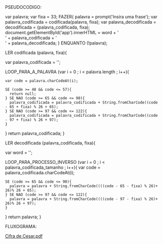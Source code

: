 PSEUDOCODIGO:

var palavra;
var fixa = 33;
FAZER{
  palavra = prompt('Insira uma frase');
  var palavra_codificada = codificada(palavra, fixa);
  var palavra_decodificada = decodificada = (palavra_codificada, fixa);
  document.getElementById('app').innerHTML = word + '</br>' + palavra_codificada + '</br>' + palavra_decodificada;
} ENQUANTO (!palavra);

LER codificada (palavra, fixa){
  
  var palavra_codificada = '';
  
  LOOP_PARA_A_PALAVRA (var i = 0 ; i < palavra.length ; i++){
   
    var code = palavra.charCodeAt(i);
    
    SE (code >= 48 && code <= 57){
      return null;
    } SE NAO (code >= 65 && code <= 90){
      palavra_codificada = palavra_codificada + String.fromCharCode((code - 65 + fixa) % 26 + 65);
    } SE NAO (code >= 97 && code <= 122){
      palavra_codificada = palavra_codificada + String.fromCharCode((code - 97 + fixa) % 26 + 97);
    }
  }
  return palavra_codificada;
}

LER decodificada (palavra_codificada, fixa){
  
  var word = '';
  
  LOOP_PARA_PROCESSO_INVERSO (var i = 0 ; i < palavra_codificada_tamanho ; i++){
    var code = palavra_codificada.charCodeAt(i);

    SE (code >= 65 && code <= 90){
      palavra = palavra + String.fromCharCode((((code - 65 - fixa) % 26)+ 26)% 26 + 65);
    } SE NAO (code >= 97 && code <= 122){
      palavra = palavra + String.fromCharCode((((code - 97 - fixa) % 26)+ 26)% 26 + 97);
    }
  }
  return palavra;
}

FLUXOGRAMA:

[Cifra de Cesar.pdf](https://github.com/gigihirao/Laborat-ria-2018/files/2081597/Cifra.de.Cesar.pdf)

